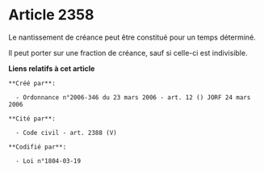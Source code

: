 # Article 2358

Le nantissement de créance peut être constitué pour un temps déterminé.

Il peut porter sur une fraction de créance, sauf si celle-ci est indivisible.

**Liens relatifs à cet article**

	**Créé par**:

	  - Ordonnance n°2006-346 du 23 mars 2006 - art. 12 () JORF 24 mars 2006

	**Cité par**:

	  - Code civil - art. 2388 (V)

	**Codifié par**:

	  - Loi n°1804-03-19
